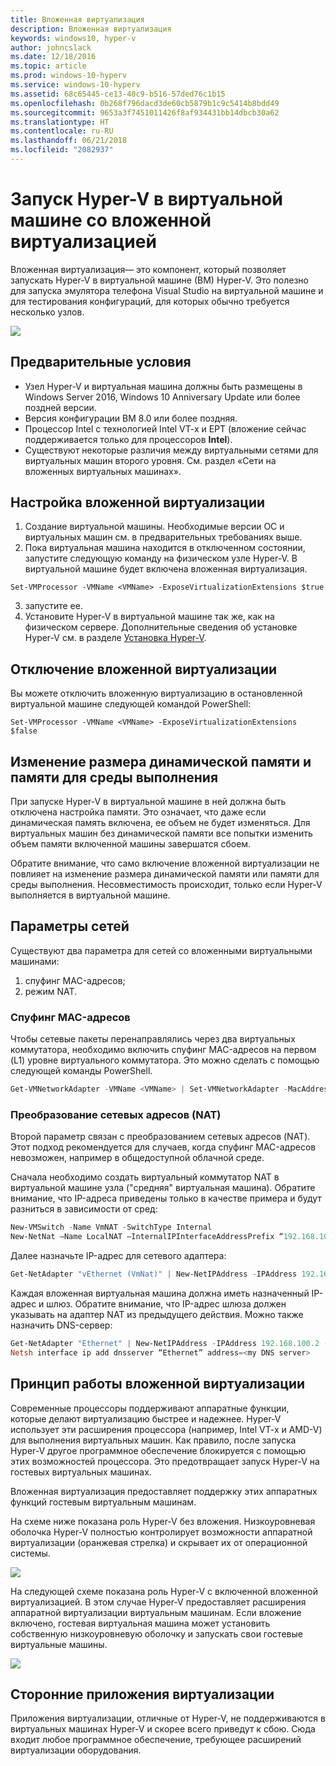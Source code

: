 ```yaml
---
title: Вложенная виртуализация
description: Вложенная виртуализация
keywords: windows10, hyper-v
author: johncslack
ms.date: 12/18/2016
ms.topic: article
ms.prod: windows-10-hyperv
ms.service: windows-10-hyperv
ms.assetid: 68c65445-ce13-40c9-b516-57ded76c1b15
ms.openlocfilehash: 0b268f796dacd3de60cb5879b1c9c5414b8bdd49
ms.sourcegitcommit: 9653a3f7451011426f8af934431bb14dbcb30a62
ms.translationtype: HT
ms.contentlocale: ru-RU
ms.lasthandoff: 06/21/2018
ms.locfileid: "2082937"
---
```

# <a name="run-hyper-v-in-a-virtual-machine-with-nested-virtualization"></a>Запуск Hyper-V в виртуальной машине со вложенной виртуализацией

Вложенная виртуализация— это компонент, который позволяет запускать Hyper-V в виртуальной машине (ВМ) Hyper-V. Это полезно для запуска эмулятора телефона Visual Studio на виртуальной машине и для тестирования конфигураций, для которых обычно требуется несколько узлов.

![](./media/HyperVNesting.png)

## <a name="prerequisites"></a>Предварительные условия

* Узел Hyper-V и виртуальная машина должны быть размещены в Windows Server 2016, Windows 10 Anniversary Update или более поздней версии.
* Версия конфигурации ВМ 8.0 или более поздняя.
* Процессор Intel с технологией Intel VT-x и EPT (вложение сейчас поддерживается только для процессоров **Intel**).
* Существуют некоторые различия между виртуальными сетями для виртуальных машин второго уровня. См. раздел «Сети на вложенных виртуальных машинах».


## <a name="configure-nested-virtualization"></a>Настройка вложенной виртуализации

1. Создание виртуальной машины. Необходимые версии ОС и виртуальных машин см. в предварительных требованиях выше.
2. Пока виртуальная машина находится в отключенном состоянии, запустите следующую команду на физическом узле Hyper-V. В виртуальной машине будет включена вложенная виртуализация.

```
Set-VMProcessor -VMName <VMName> -ExposeVirtualizationExtensions $true
```
3. запустите ее.
4. Установите Hyper-V в виртуальной машине так же, как на физическом сервере. Дополнительные сведения об установке Hyper-V см. в разделе [Установка Hyper-V](../quick-start/enable-hyper-v.md).

## <a name="disable-nested-virtualization"></a>Отключение вложенной виртуализации
Вы можете отключить вложенную виртуализацию в остановленной виртуальной машине следующей командой PowerShell:
```
Set-VMProcessor -VMName <VMName> -ExposeVirtualizationExtensions $false
```

## <a name="dynamic-memory-and-runtime-memory-resize"></a>Изменение размера динамической памяти и памяти для среды выполнения
При запуске Hyper-V в виртуальной машине в ней должна быть отключена настройка памяти. Это означает, что даже если динамическая память включена, ее объем не будет изменяться. Для виртуальных машин без динамической памяти все попытки изменить объем памяти включенной машины завершатся сбоем. 

Обратите внимание, что само включение вложенной виртуализации не повлияет на изменение размера динамической памяти или памяти для среды выполнения. Несовместимость происходит, только если Hyper-V выполняется в виртуальной машине.

## <a name="networking-options"></a>Параметры сетей

Существуют два параметра для сетей со вложенными виртуальными машинами: 

1. спуфинг MAC-адресов;
2. режим NAT.

### <a name="mac-address-spoofing"></a>Спуфинг MAC-адресов
Чтобы сетевые пакеты перенаправлялись через два виртуальных коммутатора, необходимо включить спуфинг MAC-адресов на первом (L1) уровне виртуального коммутатора. Это можно сделать с помощью следующей команды PowerShell.

``` PowerShell
Get-VMNetworkAdapter -VMName <VMName> | Set-VMNetworkAdapter -MacAddressSpoofing On
```

### <a name="network-address-translation-nat"></a>Преобразование сетевых адресов (NAT)
Второй параметр связан с преобразованием сетевых адресов (NAT). Этот подход рекомендуется для случаев, когда спуфинг MAC-адресов невозможен, например в общедоступной облачной среде.

Сначала необходимо создать виртуальный коммутатор NAT в виртуальной машине узла ("средняя" виртуальная машина). Обратите внимание, что IP-адреса приведены только в качестве примера и будут разниться в зависимости от сред:

``` PowerShell
New-VMSwitch -Name VmNAT -SwitchType Internal
New-NetNat –Name LocalNAT –InternalIPInterfaceAddressPrefix “192.168.100.0/24”
```

Далее назначьте IP-адрес для сетевого адаптера:

``` PowerShell
Get-NetAdapter "vEthernet (VmNat)" | New-NetIPAddress -IPAddress 192.168.100.1 -AddressFamily IPv4 -PrefixLength 24
```

Каждая вложенная виртуальная машина должна иметь назначенный IP-адрес и шлюз. Обратите внимание, что IP-адрес шлюза должен указывать на адаптер NAT из предыдущего действия. Можно также назначить DNS-сервер:

``` PowerShell
Get-NetAdapter "Ethernet" | New-NetIPAddress -IPAddress 192.168.100.2 -DefaultGateway 192.168.100.1 -AddressFamily IPv4 -PrefixLength 24
Netsh interface ip add dnsserver “Ethernet” address=<my DNS server>
```

## <a name="how-nested-virtualization-works"></a>Принцип работы вложенной виртуализации

Современные процессоры поддерживают аппаратные функции, которые делают виртуализацию быстрее и надежнее. Hyper-V использует эти расширения процессора (например, Intel VT-x и AMD-V) для выполнения виртуальных машин. Как правило, после запуска Hyper-V другое программное обеспечение блокируется с помощью этих возможностей процессора.  Это предотвращает запуск Hyper-V на гостевых виртуальных машинах.

Вложенная виртуализация предоставляет поддержку этих аппаратных функций гостевым виртуальным машинам.

На схеме ниже показана роль Hyper-V без вложения.  Низкоуровневая оболочка Hyper-V полностью контролирует возможности аппаратной виртуализации (оранжевая стрелка) и скрывает их от операционной системы.

![](./media/HVNoNesting.png)

На следующей схеме показана роль Hyper-V с включенной вложенной виртуализацией. В этом случае Hyper-V предоставляет расширения аппаратной виртуализации виртуальным машинам. Если вложение включено, гостевая виртуальная машина может установить собственную низкоуровневую оболочку и запускать свои гостевые виртуальные машины.

![](./media/HVNesting.png)

## <a name="3rd-party-virtualization-apps"></a>Сторонние приложения виртуализации

Приложения виртуализации, отличные от Hyper-V, не поддерживаются в виртуальных машинах Hyper-V и скорее всего приведут к сбою. Сюда входит любое программное обеспечение, требующее расширений виртуализации оборудования.
